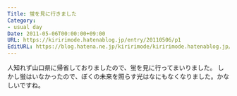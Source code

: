 ```yaml
---
Title: 蛍を見に行きました
Category:
- usual day
Date: 2011-05-06T00:00:00+09:00
URL: https://kiririmode.hatenablog.jp/entry/20110506/p1
EditURL: https://blog.hatena.ne.jp/kiririmode/kiririmode.hatenablog.jp/atom/entry/8454420450078211074
---
```


人知れず山口県に帰省しておりましたので、蛍を見に行ってまいりました。
しかし蛍はいなかったので、ぼくの未来を照らす光はなにもなくなりました。かなしいですね。
